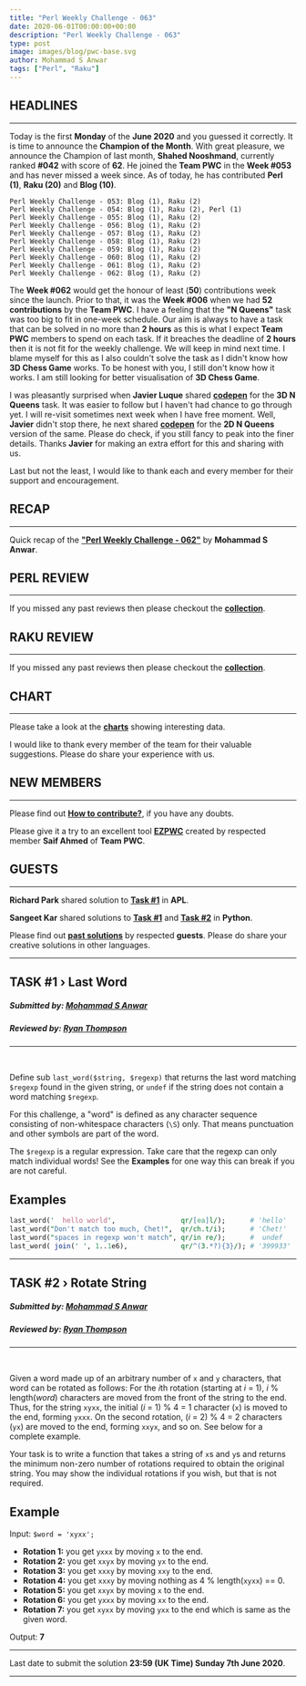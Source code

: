 ```yaml
---
title: "Perl Weekly Challenge - 063"
date: 2020-06-01T00:00:00+00:00
description: "Perl Weekly Challenge - 063"
type: post
image: images/blog/pwc-base.svg
author: Mohammad S Anwar
tags: ["Perl", "Raku"]
---
```


## HEADLINES

***

Today is the first **Monday** of the **June 2020** and you guessed it correctly. It is time to announce the **Champion of the Month**. With great pleasure, we announce the Champion of last month, **Shahed Nooshmand**, currently ranked **#042** with score of **62**. He joined the **Team PWC** in the **Week #053** and has never missed a week since. As of today, he has contributed **Perl (1)**, **Raku (20)** and **Blog (10)**.

    Perl Weekly Challenge - 053: Blog (1), Raku (2)
    Perl Weekly Challenge - 054: Blog (1), Raku (2), Perl (1)
    Perl Weekly Challenge - 055: Blog (1), Raku (2)
    Perl Weekly Challenge - 056: Blog (1), Raku (2)
    Perl Weekly Challenge - 057: Blog (1), Raku (2)
    Perl Weekly Challenge - 058: Blog (1), Raku (2)
    Perl Weekly Challenge - 059: Blog (1), Raku (2)
    Perl Weekly Challenge - 060: Blog (1), Raku (2)
    Perl Weekly Challenge - 061: Blog (1), Raku (2)
    Perl Weekly Challenge - 062: Blog (1), Raku (2)

The **Week #062** would get the honour of least (**50**) contributions week since the launch. Prior to that, it was the **Week #006** when we had **52 contributions** by the **Team PWC**. I have a feeling that the **"N Queens"** task was too big to fit in one-week schedule. Our aim is always to have a task that can be solved in no more than **2 hours** as this is what I expect **Team PWC** members to spend on each task. If it breaches the deadline of **2 hours** then it is not fit for the weekly challenge. We will keep in mind next time. I blame myself for this as I also couldn't solve the task as I didn't know how **3D Chess Game** works. To be honest with you, I still don't know how it works. I am still looking for better visualisation of **3D Chess Game**.

I was pleasantly surprised when **Javier Luque** shared **[codepen](https://codepen.io/orangerascal/pen/ExVBdLE)** for the **3D N Queens** task. It was easier to follow but I haven't had chance to go through yet. I will re-visit sometimes next week when I have free moment. Well, **Javier** didn't stop there, he next shared **[codepen](https://codepen.io/orangerascal/pen/qBOzMzV)** for the **2D N Queens** version of the same. Please do check, if you still fancy to peak into the finer details. Thanks **Javier** for making an extra effort for this and sharing with us.

Last but not the least, I would like to thank each and every member for their support and encouragement.

## RECAP

***

Quick recap of the [**"Perl Weekly Challenge - 062"**](/blog/recap-challenge-062) by **Mohammad S Anwar**.

## PERL REVIEW

***

If you missed any past reviews then please checkout the [**collection**](/p5-reviews).

## RAKU REVIEW

***

If you missed any past reviews then please checkout the [**collection**](/p6-reviews).

## CHART

***

Please take a look at the [**charts**](/chart) showing interesting data.

I would like to thank every member of the team for their valuable suggestions. Please do share your experience with us.

## NEW MEMBERS

***

Please find out [**How to contribute?**](/blog/how-to-contribute), if you have any doubts.

Please give it a try to an excellent tool [**EZPWC**](https://github.com/saiftynet/EZPWC) created by respected member **Saif Ahmed** of **Team PWC**.

## GUESTS

***

**Richard Park** shared solution to [**Task #1**](https://github.com/manwar/perlweeklychallenge-club/blob/master/challenge-062/richard-park/apl/ch-1.aplf) in **APL**.

**Sangeet Kar** shared solutions to [**Task #1**](https://github.com/manwar/perlweeklychallenge-club/blob/master/challenge-062/sangeet-kar/python/ch-1.py) and [**Task #2**](https://github.com/manwar/perlweeklychallenge-club/blob/master/challenge-062/sangeet-kar/python/ch-2.py) in **Python**.

Please find out [**past solutions**](/blog/guest-contribution) by respected **guests**. Please do share your creative solutions in other languages.

***

## TASK #1 › Last Word
##### **Submitted by:** [Mohammad S Anwar](http://www.manwar.org)
##### **Reviewed by:** [Ryan Thompson](https://ry.ca)

***
<br>

Define sub `last_word($string, $regexp)` that returns the last word matching `$regexp` found in the given string, or `undef` if the string does not contain a word matching `$regexp`.

For this challenge, a "word" is defined as any character sequence consisting of non-whitespace characters (`\S`) only. That means punctuation and other symbols are part of the word.

The `$regexp` is a regular expression. Take care that the regexp can only match individual words! See the **Examples** for one way this can break if you are not careful.

## Examples

```perl
last_word('  hello world',                qr/[ea]l/);      # 'hello'
last_word("Don't match too much, Chet!",  qr/ch.t/i);      # 'Chet!'
last_word("spaces in regexp won't match", qr/in re/);      #  undef
last_word( join(' ', 1..1e6),             qr/^(3.*?){3}/); # '399933'
```

***

## TASK #2 › Rotate String
##### **Submitted by:** [Mohammad S Anwar](http://www.manwar.org)
##### **Reviewed by:** [Ryan Thompson](https://ry.ca)

***
<br>

Given a word made up of an arbitrary number of `x` and `y` characters, that word can be rotated as follows: For the *i*th rotation (starting at *i* = 1), *i* % length(*word*) characters are moved from the front of the string to the end. Thus, for the string `xyxx`, the initial (*i* = 1) % 4 = 1 character (`x`) is moved to the end, forming `yxxx`. On the second rotation, (*i* = 2) % 4 = 2 characters (`yx`) are moved to the end, forming `xxyx`, and so on. See below for a complete example.

Your task is to write a function that takes a string of `x`s and `y`s and returns the minimum non-zero number of rotations required to obtain the original string. You may show the individual rotations if you wish, but that is not required.

## Example

Input: `$word = 'xyxx';`

 * **Rotation 1:** you get `yxxx` by moving `x` to the end.
 * **Rotation 2:** you get `xxyx` by moving `yx` to the end.
 * **Rotation 3:** you get `xxxy` by moving `xxy` to the end.
 * **Rotation 4:** you get `xxxy` by moving nothing as 4 % length(`xyxx`) == 0.
 * **Rotation 5:** you get `xxyx` by moving `x` to the end.
 * **Rotation 6:** you get `yxxx` by moving `xx` to the end.
 * **Rotation 7:** you get `xyxx` by moving `yxx` to the end which is same as the given word.

Output: **7**

***

Last date to submit the solution **23:59 (UK Time) Sunday 7th June 2020**.

***
